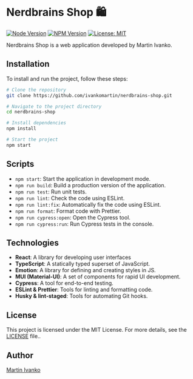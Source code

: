 # Nerdbrains Shop 🛍️

[![Node Version](https://img.shields.io/badge/node-16.13.0-brightgreen)](https://nodejs.org/)
[![NPM Version](https://img.shields.io/badge/npm-8.19.2-brightgreen)](https://www.npmjs.com/)
[![License: MIT](https://img.shields.io/badge/License-MIT-yellow.svg)](https://opensource.org/licenses/MIT)

Nerdbrains Shop is a web application developed by Martin Ivanko.

## Installation

To install and run the project, follow these steps:

```bash
# Clone the repository
git clone https://github.com/ivankomartin/nerdbrains-shop.git

# Navigate to the project directory
cd nerdbrains-shop

# Install dependencies
npm install

# Start the project
npm start

```
## Scripts

- `npm start`: Start the application in development mode.
- `npm run build`: Build a production version of the application.
- `npm run test`: Run unit tests.
- `npm run lint`: Check the code using ESLint.
- `npm run lint:fix`: Automatically fix the code using ESLint.
- `npm run format`: Format code with Prettier.
- `npm run cypress:open`: Open the Cypress tool.
- `npm run cypress:run`: Run Cypress tests in the console.

## Technologies

- **React**: A library for developing user interfaces
- **TypeScript**: A statically typed superset of JavaScript.
- **Emotion**: A library for defining and creating styles in JS.
- **MUI (Material-UI)**: A set of components for rapid UI development.
- **Cypress**: A tool for end-to-end testing.
- **ESLint & Prettier**: Tools for linting and formatting code.
- **Husky & lint-staged**: Tools for automating Git hooks.

## License

This project is licensed under the MIT License. For more details, see the [LICENSE](LICENSE) file..

## Author

[Martin Ivanko](https://github.com/ivankomartin)
